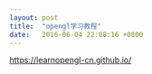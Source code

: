 ```yaml
---
layout: post
title:  "opengl学习教程"
date:   2016-06-04 22:08:16 +0800
---
```

<https://learnopengl-cn.github.io/>